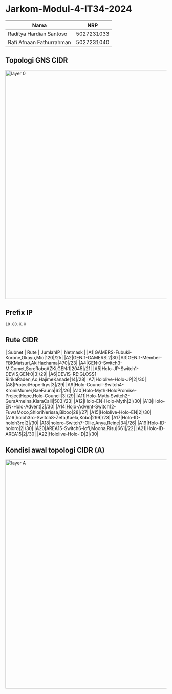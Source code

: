 # Jarkom-Modul-4-IT34-2024
| Nama | NRP |
|---|---|
|Raditya Hardian Santoso|5027231033|
|Rafi Afnaan Fathurrahman|5027231040|

## Topologi GNS CIDR
<img width="715" alt="layer 0" src="https://github.com/user-attachments/assets/8985db22-ee97-46d6-8515-3688c07da833">

## Prefix IP
`10.80.X.X`

## Rute CIDR
| Subnet | Rute | JumlahIP | Netmask |
|A1|GAMERS-Fubuki-Korone,Okayu,Mio|120|/25|
|A2|GEN:1-GAMERS|2|30
|A3|GEN:1-Member-FBKMatsuri,AkiHachama|470|/23|
|A4|GEN:0-Switch3-MiComet,SoreRoboAZKi,GEN:1|2045|/21|
|A5|Holo-JP-Switch1-DEVIS,GEN:0|3|/29|
|A6|DEVIS-RE:GLOSS1-RirikaRaden,Ao,HajimeKanade|14|/28|
|A7|Hololive-Holo-JP|2|/30|
|A8|ProjectHope-Irys|3|/29|
|A9|Holo-Council-Switch4-KroniiMumei,BaeFauna|62|/26|
|A10|Holo-Myth-HoloPromise-ProjectHope,Holo-Council|3|/29|
|A11|Holo-Myth-Switch2-GuraAmeIna,KiaraCalli|503|/23|
|A12|Holo-EN-Holo-Myth|2|/30|
|A13|Holo-EN-Holo-Advent|2|/30|
|A14|Holo-Advent-Switch12-FuwaMoco,ShioriNerissa,Biboo|28|/27|
|A15|Hololive-Holo-EN|2|/30|
|A16|holoh3ro-Switch8-Zeta,Kaela,Kobo|299|/23|
|A17|Holo-ID-holoh3ro|2|/30|
|A18|holoro-Switch7-Ollie,Anya,Reine|34|/26|
|A19|Holo-ID-holoro|2|/30|
|A20|AREA15-Switch6-lofi,Moona,Risu|661|/22|
|A21|Holo-ID-AREA15|2|/30|
|A22|Hololive-Holo-ID|2|/30|

## Kondisi awal topologi CIDR (A)
<img width="715" alt="layer A" src="https://github.com/user-attachments/assets/943cf8eb-8039-4f2c-80c1-6e59ae69375b">

